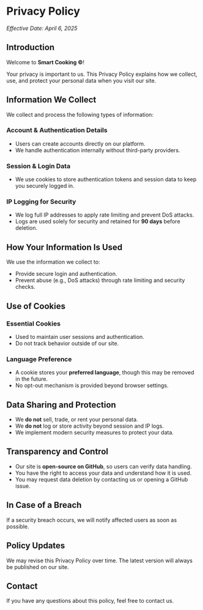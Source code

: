 # Privacy Policy

_Effective Date: April 6, 2025_

## Introduction

Welcome to **Smart Cooking ©**!

Your privacy is important to us.
This Privacy Policy explains how we collect, use, and protect your personal data when you visit our site.

## Information We Collect

We collect and process the following types of information:

### Account & Authentication Details

- Users can create accounts directly on our platform.
- We handle authentication internally without third-party providers.

### Session & Login Data

- We use cookies to store authentication tokens and session data to keep you securely logged in.

### IP Logging for Security

- We log full IP addresses to apply rate limiting and prevent DoS attacks.
- Logs are used solely for security and retained for **90 days** before deletion.

## How Your Information Is Used

We use the information we collect to:

- Provide secure login and authentication.
- Prevent abuse (e.g., DoS attacks) through rate limiting and security checks.

## Use of Cookies

### Essential Cookies

- Used to maintain user sessions and authentication.
- Do not track behavior outside of our site.

### Language Preference

- A cookie stores your **preferred language**, though this may be removed in the future.
- No opt-out mechanism is provided beyond browser settings.

## Data Sharing and Protection

- We **do not** sell, trade, or rent your personal data.
- We **do not** log or store activity beyond session and IP logs.
- We implement modern security measures to protect your data.

## Transparency and Control

- Our site is **open-source on GitHub**, so users can verify data handling.
- You have the right to access your data and understand how it is used.
- You may request data deletion by contacting us or opening a GitHub issue.

## In Case of a Breach

If a security breach occurs, we will notify affected users as soon as possible.

## Policy Updates

We may revise this Privacy Policy over time. The latest version will always be published on our site.

## Contact

If you have any questions about this policy, feel free to contact us.
